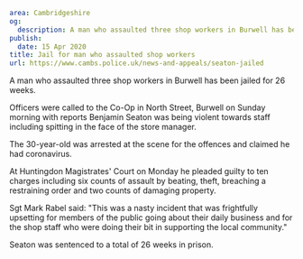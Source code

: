 ```yaml
area: Cambridgeshire
og:
  description: A man who assaulted three shop workers in Burwell has been jailed for 26 weeks.
publish:
  date: 15 Apr 2020
title: Jail for man who assaulted shop workers
url: https://www.cambs.police.uk/news-and-appeals/seaton-jailed
```

A man who assaulted three shop workers in Burwell has been jailed for 26 weeks.

Officers were called to the Co-Op in North Street, Burwell on Sunday morning with reports Benjamin Seaton was being violent towards staff including spitting in the face of the store manager.

The 30-year-old was arrested at the scene for the offences and claimed he had coronavirus.

At Huntingdon Magistrates' Court on Monday he pleaded guilty to ten charges including six counts of assault by beating, theft, breaching a restraining order and two counts of damaging property.

Sgt Mark Rabel said: "This was a nasty incident that was frightfully upsetting for members of the public going about their daily business and for the shop staff who were doing their bit in supporting the local community."

Seaton was sentenced to a total of 26 weeks in prison.
